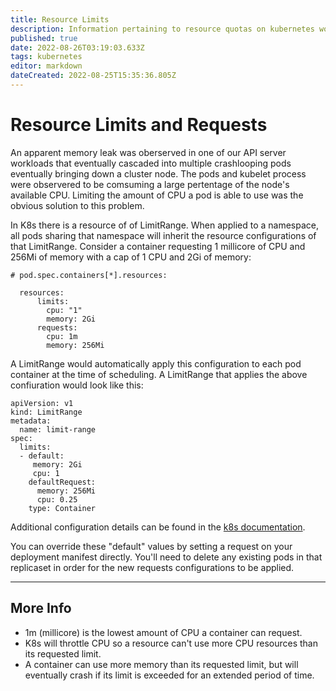 ```yaml
---
title: Resource Limits
description: Information pertaining to resource quotas on kubernetes workloads. 
published: true
date: 2022-08-26T03:19:03.633Z
tags: kubernetes
editor: markdown
dateCreated: 2022-08-25T15:35:36.805Z
---
```


# Resource Limits and Requests

An apparent memory leak was oberserved in one of our API server workloads that eventually cascaded into multiple crashlooping pods eventually bringing down a cluster node. The pods and kubelet process were observered to be comsuming a large pertentage of the node's available CPU. Limiting the amount of CPU a pod is able to use was the obvious solution to this problem.

In K8s there is a resource of of LimitRange. When applied to a namespace, all pods sharing that namespace will inherit the resource configurations of that LimitRange. Consider a container requesting 1 millicore of CPU and 256Mi of memory with a cap of 1 CPU and 2Gi of memory: 

```
# pod.spec.containers[*].resources:

  resources:
      limits:
        cpu: "1"
        memory: 2Gi
      requests:
        cpu: 1m
        memory: 256Mi
```

A LimitRange would automatically apply this configuration to each pod container at the time of scheduling. A LimitRange that applies the above confiuration would look like this: 

```
apiVersion: v1
kind: LimitRange
metadata:
  name: limit-range
spec:
  limits:
  - default:
     memory: 2Gi
     cpu: 1
    defaultRequest:
      memory: 256Mi
      cpu: 0.25
    type: Container
```

Additional configuration details can be found in the [k8s documentation](https://kubernetes.io/docs/concepts/policy/limit-range/).

You can override these "default" values by setting a request on your deployment manifest directly. You'll need to delete any existing pods in that replicaset in order for the new requests configurations to be applied. 

---

## More Info

- 1m (millicore) is the lowest amount of CPU a container can request.
- K8s will throttle CPU so a resource can't use more CPU resources than its requested limit.  
- A container can use more memory than its requested limit, but will eventually crash if its limit is exceeded for an extended period of time. 